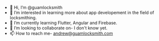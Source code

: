 - 👋 Hi, I’m @guamlocksmith
- 👀 I’m interested in learning more about app developement in the field of locksmithing.
- 🌱 I’m currently learning Flutter, Angular and Firebase.
- 💞️ I’m looking to collaborate on- I don't know yet.
- 📫 How to reach me- andrew@guamlocksmith.com

<!---
guamlocksmith/guamlocksmith is a ✨ special ✨ repository because its `README.md` (this file) appears on your GitHub profile.
You can click the Preview link to take a look at your changes.
--->
